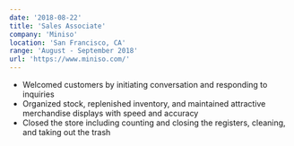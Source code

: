 ```yaml
---
date: '2018-08-22'
title: 'Sales Associate'
company: 'Miniso'
location: 'San Francisco, CA'
range: 'August - September 2018'
url: 'https://www.miniso.com/'
---
```


- Welcomed customers by initiating conversation and responding to inquiries
- Organized stock, replenished inventory, and maintained attractive merchandise displays with speed and accuracy
- Closed the store including counting and closing the registers, cleaning, and taking out the trash
